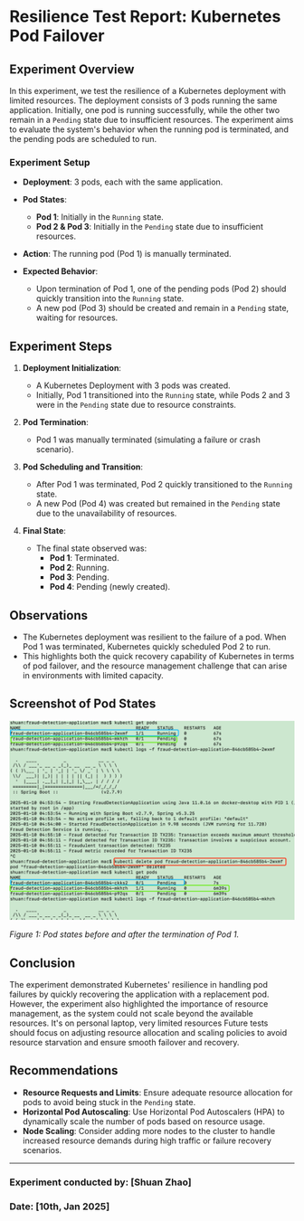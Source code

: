 # Resilience Test Report: Kubernetes Pod Failover

## Experiment Overview

In this experiment, we test the resilience of a Kubernetes deployment with limited resources. The deployment consists of 3 pods running the same application. Initially, one pod is running successfully, while the other two remain in a `Pending` state due to insufficient resources. The experiment aims to evaluate the system's behavior when the running pod is terminated, and the pending pods are scheduled to run.

### Experiment Setup

- **Deployment**: 3 pods, each with the same application.
- **Pod States**:
  - **Pod 1**: Initially in the `Running` state.
  - **Pod 2 & Pod 3**: Initially in the `Pending` state due to insufficient resources.
  
- **Action**: The running pod (Pod 1) is manually terminated.
- **Expected Behavior**: 
  - Upon termination of Pod 1, one of the pending pods (Pod 2) should quickly transition into the `Running` state.
  - A new pod (Pod 3) should be created and remain in a `Pending` state, waiting for resources.

## Experiment Steps

1. **Deployment Initialization**:
   - A Kubernetes Deployment with 3 pods was created. 
   - Initially, Pod 1 transitioned into the `Running` state, while Pods 2 and 3 were in the `Pending` state due to resource constraints.

2. **Pod Termination**:
   - Pod 1 was manually terminated (simulating a failure or crash scenario).

3. **Pod Scheduling and Transition**:
   - After Pod 1 was terminated, Pod 2 quickly transitioned to the `Running` state.
   - A new Pod (Pod 4) was created but remained in the `Pending` state due to the unavailability of resources.

4. **Final State**:
   - The final state observed was:
     - **Pod 1**: Terminated.
     - **Pod 2**: Running.
     - **Pod 3**: Pending.
     - **Pod 4**: Pending (newly created).

## Observations

- The Kubernetes deployment was resilient to the failure of a pod. When Pod 1 was terminated, Kubernetes quickly scheduled Pod 2 to run.
- This highlights both the quick recovery capability of Kubernetes in terms of pod failover, and the resource management challenge that can arise in environments with limited capacity.

## Screenshot of Pod States

![Pod States Screenshot](Resilience.png)

*Figure 1: Pod states before and after the termination of Pod 1.*

## Conclusion

The experiment demonstrated Kubernetes' resilience in handling pod failures by quickly recovering the application with a replacement pod. However, the experiment also highlighted the importance of resource management, as the system could not scale beyond the available resources. It's on personal laptop, very limited resources Future tests should focus on adjusting resource allocation and scaling policies to avoid resource starvation and ensure smooth failover and recovery.

## Recommendations

- **Resource Requests and Limits**: Ensure adequate resource allocation for pods to avoid being stuck in the `Pending` state.
- **Horizontal Pod Autoscaling**: Use Horizontal Pod Autoscalers (HPA) to dynamically scale the number of pods based on resource usage.
- **Node Scaling**: Consider adding more nodes to the cluster to handle increased resource demands during high traffic or failure recovery scenarios.

---

### Experiment conducted by: [Shuan Zhao]
### Date: [10th, Jan 2025]
